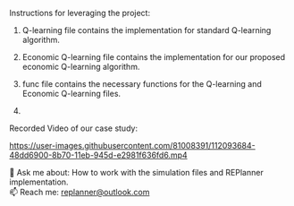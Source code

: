 Instructions for leveraging the project:<br />

1. Q-learning file contains the implementation for standard Q-learning algorithm. <br />

2. Economic Q-learning file contains the implementation for our proposed economic Q-learning algorithm. <br />

3. func file contains the necessary functions for the Q-learning and Economic Q-learning files. <br />

4. 

Recorded Video of our case study:<br />

https://user-images.githubusercontent.com/81008391/112093684-48dd6900-8b70-11eb-945d-e2981f636fd6.mp4


💬 Ask me about: How to work with the simulation files and REPlanner implementation. <br />
📫 Reach me: replanner@outlook.com

<!--
**REPlanner/replanner** is a ✨ _special_ ✨ repository because its `README.md` (this file) appears on your GitHub profile.


